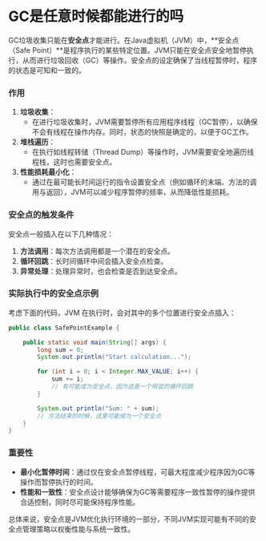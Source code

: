 # GC是任意时候都能进行的吗

<font style="color:rgba(0, 0, 0, 0.82);">GC垃圾收集只能在</font>**<font style="color:rgba(0, 0, 0, 0.82);">安全点</font>**<font style="color:rgba(0, 0, 0, 0.82);">才能进行。在Java虚拟机（JVM）中，**安全点（Safe Point）**是程序执行的某些特定位置。JVM只能在安全点安全地暂停执行，从而进行垃圾回收（GC）等操作。安全点的设定确保了当线程暂停时，程序的状态是可知和一致的。</font>

### <font style="color:rgba(0, 0, 0, 0.82);">作用</font>
1. **<font style="color:rgba(0, 0, 0, 0.82);">垃圾收集</font>**<font style="color:rgba(0, 0, 0, 0.82);">：</font>
    - <font style="color:rgba(0, 0, 0, 0.82);">在进行垃圾收集时，JVM需要暂停所有应用程序线程（GC暂停），以确保不会有线程在操作内存。同时，状态的快照是确定的，以便于GC工作。</font>
2. **<font style="color:rgba(0, 0, 0, 0.82);">堆栈遍历</font>**<font style="color:rgba(0, 0, 0, 0.82);">：</font>
    - <font style="color:rgba(0, 0, 0, 0.82);">在执行如线程转储（Thread Dump）等操作时，JVM需要安全地遍历线程栈，这时也需要安全点。</font>
3. **<font style="color:rgba(0, 0, 0, 0.82);">性能损耗最小化</font>**<font style="color:rgba(0, 0, 0, 0.82);">：</font>
    - <font style="color:rgba(0, 0, 0, 0.82);">通过在最可能长时间运行的指令设置安全点（例如循环的末端、方法的调用与返回），JVM可以减少程序暂停的频率，从而降低性能损耗。</font>

### <font style="color:rgba(0, 0, 0, 0.82);">安全点的触发条件</font>
<font style="color:rgba(0, 0, 0, 0.82);">安全点一般插入在以下几种情况：</font>

1. **<font style="color:rgba(0, 0, 0, 0.82);">方法调用</font>**<font style="color:rgba(0, 0, 0, 0.82);">：每次方法调用都是一个潜在的安全点。</font>
2. **<font style="color:rgba(0, 0, 0, 0.82);">循环回跳</font>**<font style="color:rgba(0, 0, 0, 0.82);">：长时间循环中间会插入安全点检查。</font>
3. **<font style="color:rgba(0, 0, 0, 0.82);">异常处理</font>**<font style="color:rgba(0, 0, 0, 0.82);">：处理异常时，也会检查是否到达安全点。</font>

### <font style="color:rgba(0, 0, 0, 0.82);">实际执行中的安全点示例</font>
<font style="color:rgba(0, 0, 0, 0.82);">考虑下面的代码，JVM 在执行时，会对其中的多个位置进行安全点插入：</font>

```java
public class SafePointExample {  

    public static void main(String[] args) {  
        long sum = 0;  
        System.out.println("Start calculation...");  

        for (int i = 0; i < Integer.MAX_VALUE; i++) {  
            sum += i;  
            // 有可能成为安全点，因为这是一个明显的循环回跳  
        }  

        System.out.println("Sum: " + sum);  
        // 方法结束的时候，这里可能成为一个安全点  
    }  
}
```

 

### <font style="color:rgba(0, 0, 0, 0.82);">重要性</font>
+ **<font style="color:rgba(0, 0, 0, 0.82);">最小化暂停时间</font>**<font style="color:rgba(0, 0, 0, 0.82);">：通过仅在安全点暂停线程，可最大程度减少程序因为GC等操作而暂停执行的时间。</font>
+ **<font style="color:rgba(0, 0, 0, 0.82);">性能和一致性</font>**<font style="color:rgba(0, 0, 0, 0.82);">：安全点设计能够确保为GC等需要程序一致性暂停的操作提供合适控制，同时尽可能保持程序性能。</font>

<font style="color:rgba(0, 0, 0, 0.82);">总体来说，安全点是JVM优化执行环境的一部分，不同JVM实现可能有不同的安全点管理策略以权衡性能与系统一致性。</font>


